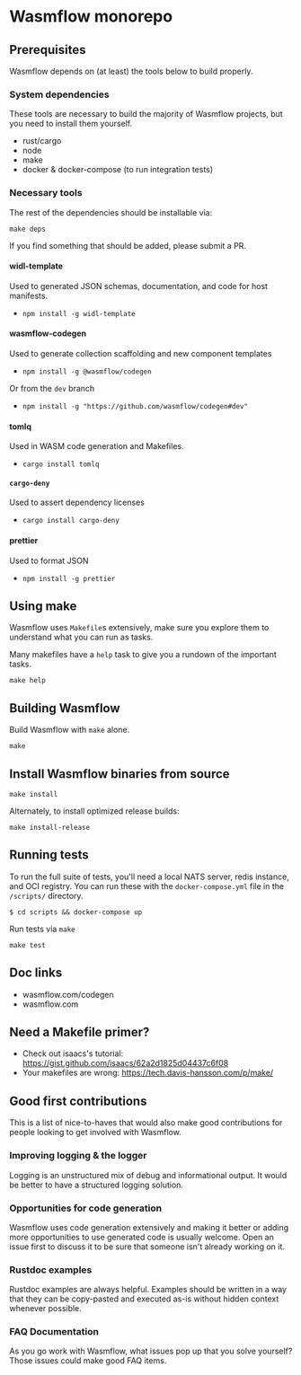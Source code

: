 # Wasmflow monorepo

## Prerequisites

Wasmflow depends on (at least) the tools below to build properly.

### System dependencies

These tools are necessary to build the majority of Wasmflow projects, but you need to install them yourself.

- rust/cargo
- node
- make
- docker & docker-compose (to run integration tests)

### Necessary tools

The rest of the dependencies should be installable via:

```
make deps
```

If you find something that should be added, please submit a PR.

#### widl-template

Used to generated JSON schemas, documentation, and code for host manifests.

- `npm install -g widl-template`

#### wasmflow-codegen

Used to generate collection scaffolding and new component templates

- `npm install -g @wasmflow/codegen`

Or from the `dev` branch

- `npm install -g "https://github.com/wasmflow/codegen#dev"`

#### tomlq

Used in WASM code generation and Makefiles.

- `cargo install tomlq`

#### `cargo-deny`

Used to assert dependency licenses

- `cargo install cargo-deny`

#### prettier

Used to format JSON

- `npm install -g prettier`

## Using make

Wasmflow uses `Makefile`s extensively, make sure you explore them to understand what you can run as tasks.

Many makefiles have a `help` task to give you a rundown of the important tasks.

```console
make help
```

## Building Wasmflow

Build Wasmflow with `make` alone.

```console
make
```

## Install Wasmflow binaries from source

```console
make install
```

Alternately, to install optimized release builds:

```console
make install-release
```

## Running tests

To run the full suite of tests, you'll need a local NATS server, redis instance, and OCI registry. You can run these with the `docker-compose.yml` file in the `/scripts/` directory.

```console
$ cd scripts && docker-compose up
```

Run tests via `make`

```console
make test
```

## Doc links

- wasmflow.com/codegen
- wasmflow.com

## Need a Makefile primer?

- Check out isaacs's tutorial: https://gist.github.com/isaacs/62a2d1825d04437c6f08
- Your makefiles are wrong: https://tech.davis-hansson.com/p/make/

## Good first contributions

This is a list of nice-to-haves that would also make good contributions for people looking to get involved with Wasmflow.

### Improving logging & the logger

Logging is an unstructured mix of debug and informational output. It would be better to have a structured logging solution.

### Opportunities for code generation

Wasmflow uses code generation extensively and making it better or adding more opportunities to use generated code is usually welcome. Open an issue first to discuss it to be sure that someone isn't already working on it.

### Rustdoc examples

Rustdoc examples are always helpful. Examples should be written in a way that they can be copy-pasted and executed as-is without hidden context whenever possible.

### FAQ Documentation

As you go work with Wasmflow, what issues pop up that you solve yourself? Those issues could make good FAQ items.
